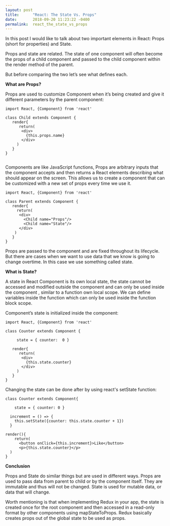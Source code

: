 ```yaml
---
layout: post
title:      "React: The State Vs. Props"
date:       2018-09-20 11:23:22 -0400
permalink:  react_the_state_vs_props
---
```



In this post I would like to talk about two important elements in React: Props (short for properties) and State. 

Props and state are related. The state of one component will often become the props of a child component and passed to the child component within the render method of the parent. 

But before comparing the two let’s see what defines each.

**What are Props?**

Props are used to customize Component when it’s being created and give it different parameters by the parent component:

```
import React, {Component} from 'react'

class Child extends Component {
   render{
      return(
       <div>
         {this.props.name}
       </div>
     )
   }
}


```
Components are like JavaScript functions, Props are arbitrary inputs that the component accepts and then returns a React elements describing what should appear on the screen. This allows us to create a component that can be customized with a new set of props every time we use it. 

```
import React, {Component} from 'react'

class Parent extends Component {
   render{
     return(
      <div>
        <Child name="Props"/>
        <Child name="State"/>
      </div>
    )
   }
}
```

Props are passed to the component and are fixed throughout its lifecycle. But there are cases when we want to use data that we know is going to change overtime. In this case we use something called state.

**What is State?**

A state in React Component is its own local state, the state cannot be accessed and modified outside the component and can only be used inside the component , similar to a function own local scope. We can define variables inside the function which can only be used inside the function block scope.

Component’s state is initialized inside the component:

```
import React, {Component} from 'react'

class Counter extends Component {
   
	 state = { counter:  0 }
									
   render{
      return(
       <div>
         {this.state.counter}
       </div>
     )
   }
}
```

Changing the state can be done after by using react's setState function:

```
class Counter extends Component{

    state = { counter: 0 }

  increment = () => {
    this.setState({counter: this.state.counter + 1})
  }
	
render(){
    return(
      <button onClick={this.increment}>Like</button>
      <p>{this.state.counter}</p>
  )
}
```


**Conclusion**

Props and State do similar things but are used in different ways. Props are used to pass data from parent to child or by the component itself. They are immutable and thus will not be changed.
State is used for mutable data, or data that will change.

Worth mentioning is that when implementing Redux in your app, the state is created once for the root component and then accessed in a read-only format by other components using mapStateToProps. Redux basically creates props out of the global state to be used as props.
